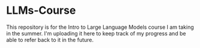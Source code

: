 # LLMs-Course
This repository is for the Intro to Large Language Models course I am taking in the summer. I'm uploading it here to keep track of my progress and be able to refer back to it in the future.
